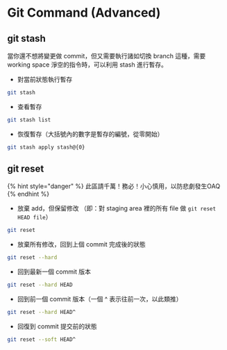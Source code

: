 # Git Command \(Advanced\)

## git stash

當你還不想將變更做 commit，但又需要執行諸如切換 branch 這種，需要 working space 淨空的指令時，可以利用 stash 進行暫存。

* 對當前狀態執行暫存

```bash
git stash
```

* 查看暫存

```bash
git stash list
```

* 恢復暫存（大括號內的數字是暫存的編號，從零開始）

```bash
git stash apply stash@{0}
```

## git reset

{% hint style="danger" %}
此區請千萬！務必！小心慎用，以防悲劇發生OAQ
{% endhint %}

* 放棄 add，但保留修改 （即：對 staging area 裡的所有 file 做 `git reset HEAD file`）

```bash
git reset
```

* 放棄所有修改，回到上個 commit 完成後的狀態

```bash
git reset --hard
```

* 回到最新一個 commit 版本

```bash
git reset --hard HEAD
```

* 回到前一個 commit 版本（一個 ^ 表示往前一次，以此類推）

```bash
git reset --hard HEAD^
```

* 回復到 commit 提交前的狀態

```bash
git reset --soft HEAD^
```



